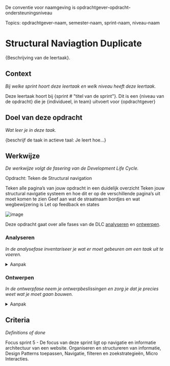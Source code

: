 De conventie voor naamgeving is opdrachtgever-opdracht-ondersteuningsniveau

Topics: opdrachtgever-naam, semester-naam, sprint-naam, niveau-naam

# Structural Naviagtion Duplicate

{Beschrijving van de leertaak}.

## Context
*Bij welke sprint hoort deze leertaak en welk niveau heeft deze leertaak.*

Deze leertaak hoort bij {sprint # "titel van de sprint"}. Dit is een {niveau van de opdracht} die je {individueel, in team} uitvoert voor {opdrachtgever}


## Doel van deze opdracht
*Wat leer je in deze taak.*

{beschrijf de taak in actieve taal: Je leert hoe...}



## Werkwijze
*De werkwijze volgt de fasering van de Development Life Cycle.*

Opdracht: Teken de Structural navigation

Teken alle pagina’s van jouw opdracht in een duidelijk overzicht
Teken jouw structural navigatie systeem en hoe dit er op de verschillende pagina’s uit moet komen te zien
Geef aan wat de straatnaam bordjes en wat wegbewijzering is
Let op feedback en states

![image](https://user-images.githubusercontent.com/1391509/146007356-368b1f1c-8ebf-466d-9438-2da42bd87679.png)





Deze opdracht gaat over alle fases van de DLC [analyseren](#analyseren) en [ontwerpen](#ontwerpen).

### Analyseren
*In de analysefase inventariseer je wat er moet gebeuren om een taak uit te voeren.*

<details>
<summary>Aanpak</summary>

1. {geef de stappen}
2. {die in deze fase}
3. {doorlopen worden}

#### Materiaal analysefase

- [Resource](https://example.com)
- [Resource](https://example.com)
- [Resource](https://example.com)

</details>

### Ontwerpen
*In de ontwerpfase neem je ontwerpbeslissingen en zorg je dat je precies weet wat je moet gaan bouwen.*

<details>
<summary>Aanpak</summary>

1. {geef de stappen}
2. {die in deze fase}
3. {doorlopen worden}

#### Materiaal ontwerpfase

- [Resource](https://example.com)
- [Resource](https://example.com)
- [Resource](https://example.com)

</details>



## Criteria
*Definitions of done*

Focus sprint 5 - De focus van deze sprint ligt op navigatie en informatie architectuur van een website. Organiseren en structureren van informatie, Design Patterns toepassen, Navigatie, filteren en zoekstrategieën, Micro Interacties.

